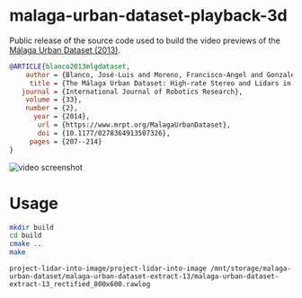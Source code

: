 # malaga-urban-dataset-playback-3d
Public release of the source code used to build the video previews of the [Málaga Urban Dataset (2013)](https://www.mrpt.org/MalagaUrbanDataset).

```bibtex
@ARTICLE{blanco2013mlgdataset,
    author = {Blanco, José-Luis and Moreno, Francisco-Angel and Gonzalez-Jimenez, Javier},
     title = {The Málaga Urban Dataset: High-rate Stereo and Lidars in a realistic urban scenario},
   journal = {International Journal of Robotics Research},
    volume = {33},
    number = {2},
      year = {2014},
       url = {https://www.mrpt.org/MalagaUrbanDataset},
       doi = {10.1177/0278364913507326},
     pages = {207--214}
}
```

![video screenshot](https://img.youtube.com/vi/op-2ypPcJIc/0.jpg)

# Usage

```bash
mkdir build
cd build
cmake ..
make
```



```
project-lidar-into-image/project-lidar-into-image /mnt/storage/malaga-urban-dataset/malaga-urban-dataset-extract-13/malaga-urban-dataset-extract-13_rectified_800x600.rawlog
```
